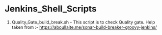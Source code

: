 # Jenkins_Shell_Scripts
1) Quality_Gate_build_break.sh - This script is to check Quality gate. Help taken from :- https://aboullaite.me/sonar-build-breaker-groovy-jenkins/
